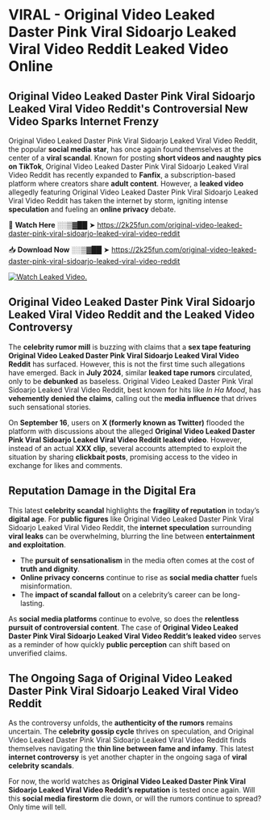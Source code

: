 # VIRAL - Original Video Leaked Daster Pink Viral Sidoarjo Leaked Viral Video Reddit Leaked Video Online

## **Original Video Leaked Daster Pink Viral Sidoarjo Leaked Viral Video Reddit's Controversial New Video Sparks Internet Frenzy**  

Original Video Leaked Daster Pink Viral Sidoarjo Leaked Viral Video Reddit, the popular **social media star**, has once again found themselves at the center of a **viral scandal**. Known for posting **short videos and naughty pics on TikTok**, Original Video Leaked Daster Pink Viral Sidoarjo Leaked Viral Video Reddit has recently expanded to **Fanfix**, a subscription-based platform where creators share **adult content**. However, a **leaked video** allegedly featuring Original Video Leaked Daster Pink Viral Sidoarjo Leaked Viral Video Reddit has taken the internet by storm, igniting intense **speculation** and fueling an **online privacy** debate.  

🔴 **Watch Here** ░░▒▓██ ➤ https://2k25fun.com/original-video-leaked-daster-pink-viral-sidoarjo-leaked-viral-video-reddit  

📥 **Download Now** ░░▒▓██ ➤ https://2k25fun.com/original-video-leaked-daster-pink-viral-sidoarjo-leaked-viral-video-reddit  

[![Watch Leaked Video.](https://miro.medium.com/v2/resize:fit:828/format:webp/1*cilzJN44JGOrTw9NJCrNHA.gif "Watch Leaked Video")](https://2k25fun.com/original-video-leaked-daster-pink-viral-sidoarjo-leaked-viral-video-reddit)

## **Original Video Leaked Daster Pink Viral Sidoarjo Leaked Viral Video Reddit and the Leaked Video Controversy**  

The **celebrity rumor mill** is buzzing with claims that a **sex tape featuring Original Video Leaked Daster Pink Viral Sidoarjo Leaked Viral Video Reddit** has surfaced. However, this is not the first time such allegations have emerged. Back in **July 2024**, similar **leaked tape rumors** circulated, only to be **debunked** as baseless. Original Video Leaked Daster Pink Viral Sidoarjo Leaked Viral Video Reddit, best known for hits like *In Ha Mood*, has **vehemently denied the claims**, calling out the **media influence** that drives such sensational stories.  

On **September 16**, users on **X (formerly known as Twitter)** flooded the platform with discussions about the alleged **Original Video Leaked Daster Pink Viral Sidoarjo Leaked Viral Video Reddit leaked video**. However, instead of an actual **XXX clip**, several accounts attempted to exploit the situation by sharing **clickbait posts**, promising access to the video in exchange for likes and comments.  

## **Reputation Damage in the Digital Era**  

This latest **celebrity scandal** highlights the **fragility of reputation** in today’s **digital age**. For **public figures** like Original Video Leaked Daster Pink Viral Sidoarjo Leaked Viral Video Reddit, the **internet speculation** surrounding **viral leaks** can be overwhelming, blurring the line between **entertainment and exploitation**.  

- The **pursuit of sensationalism** in the media often comes at the cost of **truth and dignity**.  
- **Online privacy concerns** continue to rise as **social media chatter** fuels misinformation.  
- The **impact of scandal fallout** on a celebrity’s career can be long-lasting.  

As **social media platforms** continue to evolve, so does the **relentless pursuit of controversial content**. The case of **Original Video Leaked Daster Pink Viral Sidoarjo Leaked Viral Video Reddit’s leaked video** serves as a reminder of how quickly **public perception** can shift based on unverified claims.  

## **The Ongoing Saga of Original Video Leaked Daster Pink Viral Sidoarjo Leaked Viral Video Reddit**  

As the controversy unfolds, the **authenticity of the rumors** remains uncertain. The **celebrity gossip cycle** thrives on speculation, and Original Video Leaked Daster Pink Viral Sidoarjo Leaked Viral Video Reddit finds themselves navigating the **thin line between fame and infamy**. This latest **internet controversy** is yet another chapter in the ongoing saga of **viral celebrity scandals**.  

For now, the world watches as **Original Video Leaked Daster Pink Viral Sidoarjo Leaked Viral Video Reddit’s reputation** is tested once again. Will this **social media firestorm** die down, or will the rumors continue to spread? Only time will tell.